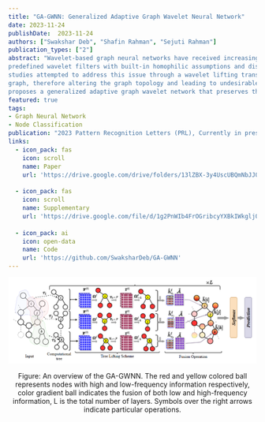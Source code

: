 ```yaml
---
title: "GA-GWNN: Generalized Adaptive Graph Wavelet Neural Network"
date: 2023-11-24
publishDate:  2023-11-24
authors: ["Swakshar Deb", "Shafin Rahman", "Sejuti Rahman"]
publication_types: ["2"]
abstract: "Wavelet-based graph neural networks have received increasing attention in the node classification task. Existing graph wavelet-based approaches, however, are not applicable to arbitrary graphs as they use
predefined wavelet filters with built-in homophilic assumptions and disregard heterophily. Recent
studies attempted to address this issue through a wavelet lifting transform, which requires a bipartite
graph, therefore altering the graph topology and leading to undesirable wavelet filters. This paper
proposes a generalized adaptive graph wavelet network that preserves the graph topology through computational trees while implementing the lifting scheme on arbitrary graphs. Moreover, this locally defined lifting scheme integrates both high-pass and low-pass frequency components to further enhance feature representation. Finally, we benchmark our model using nine homophilic and heterophilic datasets, and the results demonstrate the effectiveness of our method."
featured: true
tags:
- Graph Neural Network
- Node Classification
publication: "2023 Pattern Recognition Letters (PRL), Currently in press"
links:
  - icon_pack: fas
    icon: scroll
    name: Paper
    url: 'https://drive.google.com/drive/folders/13lZBX-3y4UscUBQmNbJJQytok8YWgFwm'
  
  - icon_pack: fas
    icon: scroll
    name: Supplementary
    url: 'https://drive.google.com/file/d/1g2PnWIb4FrOGribcyYXBkIWkglj02-5_/view?usp=sharing'
  
  - icon_pack: ai
    icon: open-data
    name: Code
    url: 'https://github.com/SwaksharDeb/GA-GWNN'
---
```


![gemm_architecture](/img/GA_GWNN.PNG)
<p style="text-align:center"> Figure: An overview of the GA-GWNN. The red and yellow colored ball represents nodes with high and low-frequency information respectively, color gradient ball indicates the fusion of both low and high-frequency information, L is the total number of layers. Symbols over the right arrows indicate particular operations. </p>
